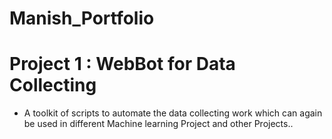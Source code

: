 # Manish_Portfolio

# Project 1 : WebBot for Data Collecting

- A toolkit of scripts to automate the data collecting work which can again be used in different Machine learning Project and other Projects..
